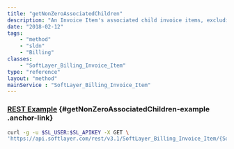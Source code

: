 ```yaml
---
title: "getNonZeroAssociatedChildren"
description: "An Invoice Item's associated child invoice items, excluding ALL items with a $0.00 recurring fee. Only parent invoice items have associated children. For instance, a server invoice item may have associated children."
date: "2018-02-12"
tags:
    - "method"
    - "sldn"
    - "Billing"
classes:
    - "SoftLayer_Billing_Invoice_Item"
type: "reference"
layout: "method"
mainService : "SoftLayer_Billing_Invoice_Item"
---
```


### [REST Example](#getNonZeroAssociatedChildren-example) <a href="/article/rest/"><i class="fas fa-question"></i></a> {#getNonZeroAssociatedChildren-example .anchor-link} 
```bash
curl -g -u $SL_USER:$SL_APIKEY -X GET \
'https://api.softlayer.com/rest/v3.1/SoftLayer_Billing_Invoice_Item/{SoftLayer_Billing_Invoice_ItemID}/getNonZeroAssociatedChildren'
```
